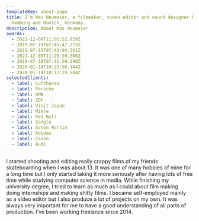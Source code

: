 ```yaml
---
templateKey: about-page
title: I'm Max Neumeier, a filmmaker, video editor and sound designer based in
  Hamburg and Munich, Germany.
description: About Max Neumeier
awards:
  - 2021-12-09T11:05:52.859Z
  - 2019-07-19T07:45:47.273Z
  - 2019-07-19T07:43:04.501Z
  - 2021-12-09T11:26:20.306Z
  - 2019-07-19T07:45:59.190Z
  - 2020-01-14T10:22:50.144Z
  - 2020-01-14T10:17:29.584Z
selectedClients:
  - label: Lufthansa
  - label: Porsche
  - label: BMW
  - label: ZDF
  - label: Visit Japan
  - label: Miele
  - label: Red Bull
  - label: Google
  - label: Aston Martin
  - label: Adidas
  - label: Canon
  - label: Audi
---
```

I started shooting and editing really crappy films of my friends skateboarding when I was about 13. It was one of many hobbies of mine for a long time but I only started taking it more seriously after having lots of free time while studying computer science in media. While finishing my university degree, I tried to learn as much as I could about film making doing internships and making shitty films. I became self-employed mainly as a video editor but I also produce a lot of projects on my own. It was always very important for me to have a good understanding of all parts of production. I've been working freelance since 2014.
